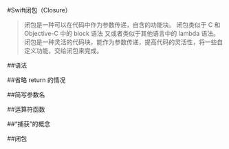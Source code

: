 #Swift闭包（Closure）

> 闭包是一种可以在代码中作为参数传递，自含的功能块。 闭包类似于 C 和 Objective-C 中的 block 语法 又或者类似于其他语言中的 lambda 语法。闭包是一种灵活的代码块，能作为参数传递，提高代码的灵活性，将一些自定义功能，交给闭包来完成。

##语法

##省略 return 的情况

##简写参数名

##运算符函数

##“捕获”的概念

##闭包

